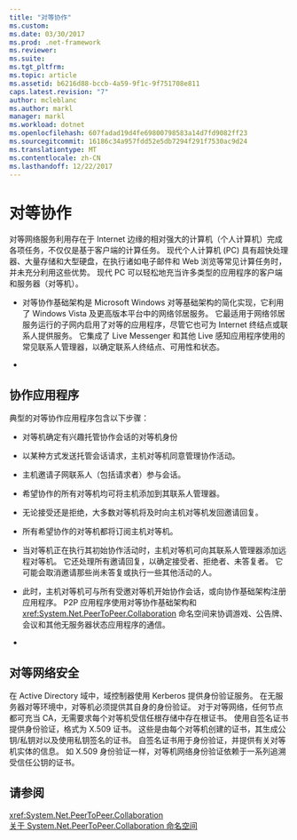 ```yaml
---
title: "对等协作"
ms.custom: 
ms.date: 03/30/2017
ms.prod: .net-framework
ms.reviewer: 
ms.suite: 
ms.tgt_pltfrm: 
ms.topic: article
ms.assetid: b6216d88-bccb-4a59-9f1c-9f751708e811
caps.latest.revision: "7"
author: mcleblanc
ms.author: markl
manager: markl
ms.workload: dotnet
ms.openlocfilehash: 607fadad19d4fe69800798583a14d7fd9082ff23
ms.sourcegitcommit: 16186c34a957fdd52e5db7294f291f7530ac9d24
ms.translationtype: MT
ms.contentlocale: zh-CN
ms.lasthandoff: 12/22/2017
---
```

# <a name="peer-to-peer-collaboration"></a>对等协作
对等网络服务利用存在于 Internet 边缘的相对强大的计算机（个人计算机）完成各项任务，不仅仅是基于客户端的计算任务。 现代个人计算机 (PC) 具有超快处理器、大量存储和大型硬盘，在执行诸如电子邮件和 Web 浏览等常见计算任务时，并未充分利用这些优势。 现代 PC 可以轻松地充当许多类型的应用程序的客户端和服务器（对等机）。  
  
-   对等协作基础架构是 Microsoft Windows 对等基础架构的简化实现，它利用了 Windows Vista 及更高版本平台中的网络邻居服务。 它最适用于网络邻居服务运行的子网内启用了对等的应用程序，尽管它也可为 Internet 终结点或联系人提供服务。 它集成了 Live Messenger 和其他 Live 感知应用程序使用的常见联系人管理器，以确定联系人终结点、可用性和状态。  
  
-  
  
## <a name="collaboration-applications"></a>协作应用程序  
 典型的对等协作应用程序包含以下步骤：  
  
-   对等机确定有兴趣托管协作会话的对等机身份  
  
-   以某种方式发送托管会话请求，主机对等机同意管理协作活动。  
  
-   主机邀请子网联系人（包括请求者）参与会话。  
  
-   希望协作的所有对等机均可将主机添加到其联系人管理器。  
  
-   无论接受还是拒绝，大多数对等机将及时向主机对等机发回邀请回复。  
  
-   所有希望协作的对等机都将订阅主机对等机。  
  
-   当对等机正在执行其初始协作活动时，主机对等机可向其联系人管理器添加远程对等机。 它还处理所有邀请回复，以确定接受者、拒绝者、未答复者。  它可能会取消邀请那些尚未答复或执行一些其他活动的人。  
  
-   此时，主机对等机可与所有受邀对等机开始协作会话，或向协作基础架构注册应用程序。  P2P 应用程序使用对等协作基础架构和 <xref:System.Net.PeerToPeer.Collaboration> 命名空间来协调游戏、公告牌、会议和其他无服务器状态应用程序的通信。  
  
-  
  
## <a name="peer-to-peer-networking-security"></a>对等网络安全  
 在 Active Directory 域中，域控制器使用 Kerberos 提供身份验证服务。 在无服务器对等环境中，对等机必须提供其自身的身份验证。 对于对等网络，任何节点都可充当 CA，无需要求每个对等机受信任根存储中存在根证书。 使用自签名证书提供身份验证，格式为 X.509 证书。 这些是由每个对等机创建的证书，其生成公钥/私钥对以及使用私钥签名的证书。 自签名证书用于身份验证，并提供有关对等机实体的信息。 如 X.509 身份验证一样，对等机网络身份验证依赖于一系列追溯受信任公钥的证书。  
  
## <a name="see-also"></a>请参阅  
 <xref:System.Net.PeerToPeer.Collaboration>  
 [关于 System.Net.PeerToPeer.Collaboration 命名空间](../../../docs/framework/network-programming/about-the-system-net-peertopeer-collaboration-namespace.md)

